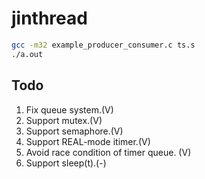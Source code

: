 # jinthread
```bash
gcc -m32 example_producer_consumer.c ts.s
./a.out
```
## Todo
1. Fix queue system.(V) 
2. Support mutex.(V) 
3. Support semaphore.(V) 
4. Support REAL-mode itimer.(V) 
5. Avoid race condition of timer queue. (V)
6. Support sleep(t).(-) 
